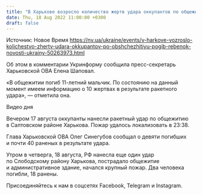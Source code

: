 ```yaml
---
title: "В Харькове возросло количество жертв удара оккупантов по общежитию: погиб 11-летний мальчик"
date: Thu, 18 Aug 2022 11:00:00 +0300
draft: false
---
```

Источник: Новое Время https://nv.ua/ukraine/events/v-harkove-vozroslo-kolichestvo-zhertv-udara-okkupantov-po-obshchezhitiyu-pogib-rebenok-novosti-ukrainy-50263973.html


 Об этом в комментарии Укринформу сообщила пресс-секретарь Харьковской ОВА Елена Шаповал.

«В общежитии погиб 11-летний мальчик. По состоянию на данный момент имеем информацию о 10 жертвах в результате ракетного удара», — отметила она.

 Видео дня   

Вечером 17 августа оккупанты нанесли ракетный удар по общежитию в Салтовском районе Харькова. Пожар удалось локализовать в 23:38.

Глава Харьковской ОВА Олег Синегубов сообщал о девяти погибших и почти 40 раненых в результате удара.

Утром в четверга, 18 августа, РФ нанесла еще один удар по Слободскому району Харькова, пострадало общежитие и административное здание, начался крупный пожар. Два человека погибли, 18 ранены.

Присоединяйтесь к нам в соцсетях Facebook, Telegram и Instagram.
